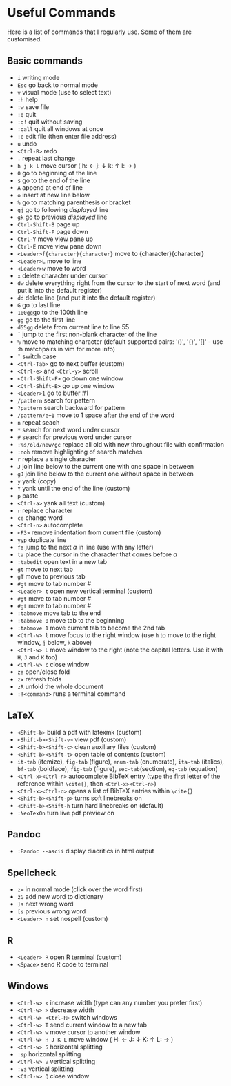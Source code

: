 # Useful Commands

Here is a list of commands that I regularly use. Some of them are customised. 

## Basic commands

* `i` writing mode
* `Esc` go back to normal mode 
* `v` visual mode (use to select text)
* `:h` help
* `:w` save file
* `:q` quit
* `:q!` quit without saving
* `:qall` quit all windows at once
* `:e` edit file (then enter file address)
* `u` undo
* `<Ctrl-R>` redo
* `.` repeat last change
* `h j k l` move cursor ( h: ←  j: ↓  k: ↑  l: → )
* `0` go to beginning of the line
* `$` go to the end of the line
* `A` append at end of line
* `o` insert at new line below
* `%` go to matching parenthesis or bracket
* `gj` go to following _displayed_ line
* `gk` go to previous _displayed_ line
* `Ctrl-Shift-B` page up
* `Ctrl-Shift-F` page down
* `Ctrl-Y` move view pane up
* `Ctrl-E` move view pane down
* `<Leader>f{character}{character}` move to {character}{character}
* `<Leader>L` move to line
* `<Leader>w` move to word
* `x` delete character under cursor
* `dw` delete everything right from the cursor to the start of next word (and put it into the default register)
* `dd` delete line (and put it into the default register)
* `G` go to last line
* `100gg`go to the 100th line
* `gg` go to the first line
* `d55gg` delete from current line to line 55
* `ˆ` jump to the first non-blank character of the line
* `%` move to matching character (default supported pairs: '()', '{}', '[]' - use :h matchpairs in vim for more info)
* `˜` switch case
* `<Ctrl-Tab>` go to next buffer (custom)
* `<Ctrl-e>` and `<Ctrl-y>` scroll
* `<Ctrl-Shift-F>` go down one window
* `<Ctrl-Shift-B>` go up one window
* `<Leader>1` go to buffer #1
* `/pattern` search for pattern
* `?pattern` search backward for pattern
* `/pattern/e+1` move to 1 space after the end of the word
* `n` repeat seach
* `*` search for next word under cursor
* `#` search for previous word under cursor
* `:%s/old/new/gc` replace all old with new throughout file with confirmation
* `:noh` remove highlighting of search matches
* `r` replace a single character
* `J` join line below to the current one with one space in between
* `gJ` join line below to the current one without space in between
* `y` yank (copy)
* `Y` yank until the end of the line (custom)
* `p` paste
* `<Ctrl-a>` yank all text (custom)
* `r` replace character
* `ce` change word
* `<Ctrl-n>` autocomplete
* `<F3>` remove indentation from current file (custom)
* `yyp` duplicate line
* `fa` jump to the next _a_ in line (use with any letter)
* `ta` place the cursor in the character that comes before _a_
* `:tabedit` open text in a new tab
* `gt` move to next tab
* `gT` move to previous tab
* `#gt` move to tab number #
* `<Leader> t` open new vertical terminal (custom)
* `#gt` move to tab number #
* `#gt` move to tab number #
* `:tabmove` move tab to the end
* `:tabmove 0` move tab to the beginning
* `:tabmove 1` move current tab to become the 2nd tab
* `<Ctrl-w> l` move focus to the right window (use `h` to move to the right window, `j` below, `k` above)
* `<Ctrl-w> L` move window to the right (note the capital letters. Use it with `H`, `J` and `K` too)
* `<Ctrl-w> c` close window
* `za` open/close fold
* `zx` refresh folds
* `zR` unfold the whole document
* `:!<command>` runs a terminal command

## LaTeX

* `<Shift-b>` build a pdf with latexmk (custom)
* `<Shift-b><Shift-v>` view pdf (custom)
* `<Shift-b><Shift-c>` clean auxiliary files (custom)
* `<Shift-b><Shift-t>` open table of contents (custom)
* `it-tab` (itemize), `fig-tab` (figure), `enum-tab` (enumerate), `ita-tab` (italics), `bf-tab` (boldface), `fig-tab` (figure), `sec-tab`(section), `eq-tab` (equation) 
* `<Ctrl-x><Ctrl-n>` autocomplete BibTeX entry (type the first letter of the reference within `\cite{}`, then `<Ctrl-x><Ctrl-n>`)
* `<Ctrl-x><Ctrl-o>` opens a list of BibTeX entries within `\cite{}`
* `<Shift-b><Shift-p>` turns soft linebreaks on
* `<Shift-b><Shift-h` turn hard linebreaks on (default)
* `:NeoTexOn` turn live pdf preview on

## Pandoc

* `:Pandoc --ascii` display diacritics in html output

## Spellcheck 

* `z=` in normal mode (click over the word first)
* `zG` add new word to dictionary
* `]s` next wrong word
* `[s` previous wrong word
* `<Leader> n` set nospell (custom)

## R

* `<Leader> R` open R terminal (custom)
* `<Space>` send R code to terminal

## Windows

* `<Ctrl-w> <` increase width (type can any number you prefer first)
* `<Ctrl-w> >` decrease width
* `<Ctrl-w> <Ctrl-R>` switch windows
* `<Ctrl-w> T` send current window to a new tab
* `<Ctrl-w> w` move cursor to another window
* `<Ctrl-w> H J K L` move window ( H: ←  J: ↓  K: ↑  L: → )
* `<Ctrl-w> S` horizontal splitting
* `:sp` horizontal splitting
* `<Ctrl-w> v` vertical splitting
* `:vs` vertical splitting
* `<Ctrl-w> Q` close window

